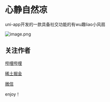 # 心静自然凉

uni-app开发的一款具备社交功能的有wu趣liao小风扇

![image.png](https://p9-juejin.byteimg.com/tos-cn-i-k3u1fbpfcp/6cdc01a3b707498d935eae6f2ce11f09~tplv-k3u1fbpfcp-watermark.image?)


## 关注作者

[哔哩哔哩](https://space.bilibili.com/422646817)

[稀土掘金](https://juejin.cn/user/2955079655898093)

[微信](https://open.weixin.qq.com/qr/code?username=ezfullstack)

enjoy！